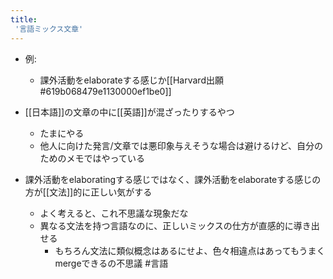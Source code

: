 ```yaml
---
title:
 '言語ミックス文章'
---
```


- 例:
    - 課外活動をelaborateする感じか[[Harvard出願#619b068479e1130000ef1be0]]

- [[日本語]]の文章の中に[[英語]]が混ざったりするやつ
    - たまにやる
    - 他人に向けた発言/文章では悪印象与えそうな場合は避けるけど、自分のためのメモではやっている
- 課外活動をelaboratingする感じではなく、課外活動をelaborateする感じの方が[[文法]]的に正しい気がする
    - よく考えると、これ不思議な現象だな
    - 異なる文法を持つ言語なのに、正しいミックスの仕方が直感的に導き出せる
        - もちろん文法に類似概念はあるにせよ、色々相違点はあってもうまくmergeできるの不思議
#言語
